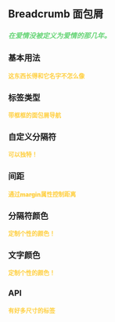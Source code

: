 ## Breadcrumb 面包屑
<h5 style="color: #66d476">在爱情没被定义为爱情的那几年。</h5>

<script setup>
    import BasicDemo from '../demo/basic_demo.vue'
    import CustomSeparatorDemo from '../demo/custom_separator_demo.vue'
    import SeparatorColorDemo from "../demo/separator_color_demo.vue"
    import TextColorDemo from "../demo/text_color_demo.vue"
    import MarginDemo from "../demo/margin_demo.vue"
    import CustomDemo from '../demo/custom_demo.vue'
    import Preview from '../../../src/components/preview.vue'
</script>

### 基本用法
<p style="color: #ffcf3f; font-size: 12px; font-weight: 900;">这东西长得和它名字不怎么像</p>
<BasicDemo />
<Preview comp="breadcrumb" demo="basic_demo" />

### 标签类型
<p style="color: #ffcf3f; font-size: 12px; font-weight: 900;">带框框的面包屑导航</p>
<CustomDemo />
<Preview comp="breadcrumb" demo="custom_demo" />

### 自定义分隔符
<p style="color: #ffcf3f; font-size: 12px; font-weight: 900;">可以独特！</p>
<CustomSeparatorDemo />
<Preview comp="breadcrumb" demo="custom_separator_demo" />

### 间距
<p style="color: #ffcf3f; font-size: 12px; font-weight: 900;">通过margin属性控制距离</p>
<MarginDemo />
<Preview comp="breadcrumb" demo="margin_demo" />

### 分隔符颜色
<p style="color: #ffcf3f; font-size: 12px; font-weight: 900;">定制个性的颜色！</p>
<SeparatorColorDemo />
<Preview comp="breadcrumb" demo="separator_color_demo" />

### 文字颜色
<p style="color: #ffcf3f; font-size: 12px; font-weight: 900;">定制个性的颜色！</p>
<TextColorDemo />
<Preview comp="breadcrumb" demo="text_color_demo" />

<!-- API表格 -->
### API
<p style="color: #ffcf3f; font-size: 12px; font-weight: 900;">有好多尺寸的标签</p>
<script setup>
    import ApiTable from '../../../src/components/api_table.vue'
    const data = {
        columns: [
            {
                title: '名称'
            },
            {
                title: '类型'
            },
            {
                title: '默认值'
            },
            {
                title: '说明'
            }
        ],
        item: [
            {
                name: 'separator',
                type: 'String | Number',
                default: '/',
                explain: '分隔符'
            },
            {
                name: 'separator-color',
                type: 'String',
                default: 'black',
                explain: '分隔符颜色'
            },
            {
                name: 'separator-size',
                type: 'String',
                default: '12px',
                explain: '分隔符尺寸'
            },
            {
                name: 'separator-margin',
                type: 'String',
                default: '0.3rem',
                explain: '分隔符间距'
            },
            {
                name: 'text-color',
                type: 'String',
                default: 'black',
                explain: '文本颜色'
            },
            {
                name: 'text-size',
                type: 'String',
                default: 'black',
                explain: '文本大小'
            },
            {
                name: 'text-border-color',
                type: 'String',
                default: 'white',
                explain: '文本边框颜色'
            },
            {
                name: 'text-border-size',
                type: 'String',
                default: '1px',
                explain: '文本边框大小'
            },
            {
                name: 'text-border-type',
                type: 'String',
                default: 'solid',
                explain: '文本边框类型'
            },
            {
                name: 'text-border-radius',
                type: 'String',
                default: '4px',
                explain: '文本边框角度'
            },
            {
                name: 'text-background-color',
                type: 'String',
                default: 'white',
                explain: '文本背景颜色'
            },
            {
                name: 'data',
                type: 'Array',
                default: '[]',
                explain: '内容数据'
            }
        ]
  }
</script>
<ApiTable :data="data" />

<!-- 底部导航 -->
<script setup>
    import BottomTabs from '../../../src/components/bottom_tabs.vue'
</script>

<BottomTabs up="Textarea" down="Tree" />
